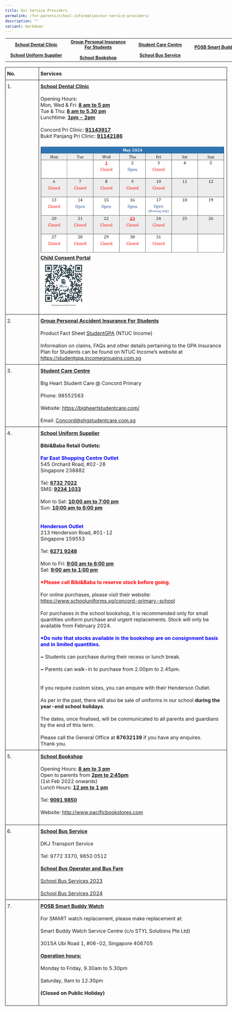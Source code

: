 ```yaml
---
title: Our Service Providers
permalink: /for-parents/school-information/our-service-providers/
description: ""
variant: markdown
---
```

<style type="text/css">
.lg  {border:none;}
.lg .lg-linkdata{text-align:center;vertical-align:middle;font-weight:bold}
	.lg  {border-collapse:collapse;border-spacing:0;margin:0px auto;}
.lg linkdata{border-color:black;border-style:solid;border-width:1px;font-family:Arial, sans-serif;font-size:14px;
  overflow:hidden;padding:15px 5px;
</style>


<table class="lg" style="undefined;table-layout: fixed; width: 800px">
<colgroup>
<col style="width: 200px">
<col style="width: 200px">
<col style="width: 200px">
<col style="width: 200px">
</colgroup>
<tbody>


<tr>
	<td class="lg-linkdata">
	<a href="#dental-clinic">School Dental Clinic</a><br><br>
	<a href="#uniform-info">School Uniform Supplier</a></td>
 <td class="lg-linkdata"><a href="#insurance-info">Group Personal Insurance For Students</a><br><br>
	<a href="#bookshop-info">School Bookshop</a></td>
	<td class="lg-linkdata">
	<a href="#studentcare-info">Student Care Centre</a><br><br>
	<a href="#bus-service">School Bus Service</a></td>
<td class="lg-linkdata">
	<a href="#smart-watch-buddy">POSB Smart Buddy Watch</a><br><br></td>
</tr>
</tbody>
</table>


<style type="text/css">
.tg  {border-collapse:collapse;border-spacing:0;margin:0px auto;}
.tg td{border-color:black;border-style:solid;border-width:1px;font-family:Arial, sans-serif;font-size:14px;
  overflow:hidden;padding:10px 5px;word-break:normal;}
.tg th{border-color:black;border-style:solid;border-width:1px;font-family:Arial, sans-serif;font-size:14px;
  font-weight:normal;overflow:hidden;padding:10px 5px;word-break:normal;}
.tg .tg-info{font-family:inherit;font-size:16px;text-align:left;vertical-align:top}
.tg .tg-title{font-family:inherit;font-size:16px;text-align:left;vertical-align:middle}
</style>
<br>



<table class="tg" style="undefined;table-layout: fixed; width: 716px">
<colgroup>
<col style="width: 108px">
<col style="width: 608px">
</colgroup>


<tbody>
<tr>
	<td class="tg-title"><b>No.</b></td>
	<td class="tg-title"><b>Services</b></td>
</tr>


<tr>
	<td class="tg-info">1.</td>
	<td class="tg-title">
	<span style="font-weight:bold;text-decoration:underline" id="dental-clinic">School Dental Clinic</span>
<br><br>
Opening Hours:<br>
Mon, Wed &amp; Fri: <span style="font-weight:bold;text-decoration:underline">8 am to 5 pm</span><br>
Tue &amp; Thu: <span style="font-weight:bold;text-decoration:underline">8 am to 5.30 pm</span><br>
Lunchtime: <span style="font-weight:bold;text-decoration:underline">1pm - 2pm</span><br><br>
Concord Pri Clinic: <span style="font-weight:bold;text-decoration:underline">91143917</span><br>Bukit Panjang Pri Clinic: <span style="font-weight:bold;text-decoration:underline">91142186</span><br><br>

<img src="/images/2024_May_Dental_Clinic_Dates.png" style="width:100%">
<br>
<span style="font-weight:bold;text-decoration:underline">Child Consent Portal</span>
<a href="https://childconsent.hpb.gov.sg/ship/process/SHIP/OnlineChildConsentPortal" target="_blank" rel="noopener noreferrer">
<div style="text-align:left;"><img src="/images/DentalQRCode.png" style="width:25%" align="left"></div></a>
	</td>
</tr>


<tr>
    <td class="tg-info">2.</td>
    <td class="tg-title">
		<span style="font-weight:bold;text-decoration:underline" id="insurance-info">Group Personal Accident Insurance For Students</span><br><br>
Product Fact Sheet 
<a href="/files/Product_Fact_Sheet__Year_2024_May__Revised.pdf" target="_blank" rel="noopener noreferrer">StudentGPA</a> (NTUC Income)<br><br>Information on claims, FAQs and other details pertaining to the GPA Insurance Plan for Students can be found on NTUC Income’s website at<br>
<a href="https://studentgpa.incomegroupins.com.sg" target="_blank" rel="noopener noreferrer">https://studentgpa.incomegroupins.com.sg</a>
	</td>
</tr>


<tr>
	<td class="tg-info">3.</td>
	<td class="tg-title">
	<span style="font-weight:bold;text-decoration:underline" id="studentcare-info">Student Care Centre</span><br><br>
	<span style="font-weight:400;font-style:normal">Big Heart Student Care @ Concord Primary</span><br><br>
Phone: 98552563<br><br>
<span style="font-weight:400;font-style:normal">Website: </span>
<a href="https://bigheartstudentcare.com/" target="_blank" rel="noopener noreferrer">https://bigheartstudentcare.com/</a><br><br>
Email: <a href="mailto:Concord@shgstudentcare.com.sg" target="_blank" rel="noopener noreferrer">Concord@shgstudentcare.com.sg</a></td></tr>


<tr>
    <td class="tg-info">4.</td>
    <td class="tg-title">
		<span style="font-weight:bold;text-decoration:underline" id="uniform-info">School Uniform Supplier</span><br><br>
		<span style="font-weight:400;font-style:normal"><b>Bibi&amp;Baba Retail Outlets:</b><br><br>
			<b style="color:blue">Far East Shopping Centre Outlet</b><br>
545 Orchard Road, #02-28<br>
Singapore 238882<br><br>Tel: <u><b>6732 7022</b></u><br>SMS: <u><b>9234 1033</b></u><br><br>Mon to Sat: <u><b>10:00 am to 7:00 pm</b></u><br>Sun: <u><b>10:00 am to 6:00 pm</b></u><br><br><br><b style="color:blue">Henderson Outlet</b><br>
213 Henderson Road, #01-12<br>Singapore 159553<br><br>Tel: <u><b>6271 9248</b></u><br><br>Mon to Fri: <u><b>9:00 am to 6:00 pm</b></u><br>Sat: <u><b>9:00 am to 1:00 pm</b></u><br><br><b style="color:red">*Please call Bibi&amp;Baba to reserve stock before going.</b><br><br>For online purchases, please visit their website:<a href="https://www.schooluniforms.sg/concord-primary-school" target="_blank" rel="noopener noreferrer"> https://www.schooluniforms.sg/concord-primary-school</a><br><br>
For purchases in the school bookshop, it is recommended only for small quantities uniform purchase and urgent replacements. Stock will only be available from February 2024.<br><br><b style="color:blue">*Do note that stocks available in the bookshop are on consignment basis and in limited quantities.</b><br><br><b>~</b> Students can purchase during their recess or lunch break.<br><br><b>~</b> Parents can walk-in to purchase from 2.00pm to 2.45pm.<br><br><br>If you require custom sizes, you can enquire with their Henderson Outlet.<br><br>As per in the past, there will also be sale of uniforms in our school <b>during the year-end school holidays</b>.<br><br>The dates, once finalised, will be communicated to all parents and guardians by the end of this term.<br><br>Please call the General Office at <b>67632139</b> if you have any enquires.<br>Thank you.</span>
</td>
</tr>


<tr>
    <td class="tg-info">5.</td>
    <td class="tg-title"><span style="font-weight:bold;text-decoration:underline" id="bookshop-info">School Bookshop</span><br><br>
<span style="font-weight:400;font-style:normal">Opening Hours: </span><span style="font-weight:bold;text-decoration:underline">8 am to 3 pm</span><br><span style="font-weight:400;font-style:normal">Open to parents from </span><span style="font-weight:bold;text-decoration:underline">2pm to 2:45pm</span><br><span style="font-weight:400;font-style:normal">(1st Feb 2022 onwards)<br>
Lunch Hours: </span><span style="font-weight:bold;text-decoration:underline">12 pm to 1 pm</span><br><br>
<span style="font-weight:400;font-style:normal">Tel: </span><span style="font-weight:bold;text-decoration:underline">9091 9850</span><br><br>Website: <a href="http://www.pacificbookstores.com/" target="_blank" rel="noopener noreferrer">http://www.pacificbookstores.com</a><br><br>
</td>
</tr>


<tr>
    <td class="tg-info">6.</td>
    <td class="tg-title"><span style="font-weight:bold;text-decoration:underline" id="bus-service">School Bus Service </span><br><br>
		<span>DKJ Transport Service</span><br><br>
			Tel: 9772 3370, 9650 0512<br><br>
			<span style="font-weight:bold;text-decoration:underline">School Bus Operator and Bus Fare</span>
<br><br>
<a href="/files/school%20bus%20operator%20and%20bus%20fare_cps_2023.pdf" target="_blank" rel="noopener noreferrer">School Bus Services 2023</a><br><br>
<a href="/files/school%20bus%20operator%20and%20bus%20fare_cps_2024v2.pdf" target="_blank" rel="noopener noreferrer">School Bus Services 2024</a>
</td></tr>


<tr>
    <td class="tg-info">7.</td>
    <td class="tg-title"><span style="font-weight:bold;text-decoration:underline" id="smart-watch-buddy">POSB Smart Buddy Watch</span><br><br>
		<span>For SMART watch replacement, please make replacement at:</span><br><br>
			Smart Buddy Watch Service Centre (c/o STYL Solutions Pte Ltd)<br><br>3015A Ubi Road 1, #06-02, Singapore 408705<br><br>
			<span style="font-weight:bold;text-decoration:underline">Operation hours:</span>
<br><br>Monday to Friday, 9.30am to 5.30pm<br><br>Saturday, 9am to 12.30pm<br><br><b>(Closed on Public Holiday)</b><br><br>
</td>
</tr>
</tbody>
</table>